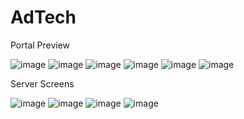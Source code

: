 # AdTech 

Portal Preview

![image](https://github.com/user-attachments/assets/2371c566-20b7-44ec-94f1-71ec5479c444)
![image](https://github.com/user-attachments/assets/8dc38453-fa98-4f45-a16d-d12526c4324b)
![image](https://github.com/user-attachments/assets/c2ff970a-1c8f-4311-9342-df620365aa29)
![image](https://github.com/user-attachments/assets/6f69ec14-8707-402a-bb15-03b26e269805)
![image](https://github.com/user-attachments/assets/fc0a9199-c757-4cfa-8fc9-03c76484c260)
![image](https://github.com/user-attachments/assets/be42a1ff-c1a5-4693-a275-b8d244be2e3b)

Server Screens 

![image](https://github.com/user-attachments/assets/21a34b98-5427-4994-a329-963fe3868dcb)
![image](https://github.com/user-attachments/assets/ca231519-78d2-4c24-9b8a-20b7f26baf48)
![image](https://github.com/user-attachments/assets/72fc5e39-21c1-4351-bd36-bc68b6d8c162)
![image](https://github.com/user-attachments/assets/034a9f4b-aca3-4e67-a214-3c9656eec385)


